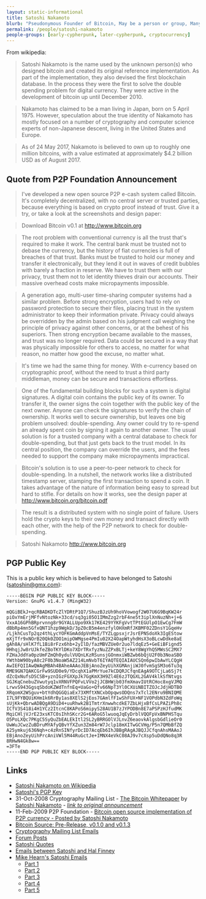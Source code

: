 ```yaml
---
layout: static-informational
title: Satoshi Nakamoto
blurb: "Pseudonymous Founder of Bitcoin, May be a person or group, Many people put forward as possible candidates, Very probably the alias of a 90s Cypherpunk"
permalink: /people/satoshi-nakamoto
people-groups: [early-cypherpunk, later-cypherpunk, cryptocurrency]
---
```


From wikipedia:

> Satoshi Nakamoto is the name used by the unknown person(s) who designed bitcoin and created its original reference implementation. As part of the implementation, they also devised the first blockchain database. In the process they were the first to solve the double spending problem for digital currency. They were active in the development of bitcoin up until December 2010.

> Nakamoto has claimed to be a man living in Japan, born on 5 April 1975. However, speculation about the true identity of Nakamoto has mostly focused on a number of cryptography and computer science experts of non-Japanese descent, living in the United States and Europe.

> As of 24 May 2017, Nakamoto is believed to own up to roughly one million bitcoins, with a value estimated at approximately $4.2 billion USD as of August 2017.

## Quote from P2P Foundation Announcement

> I've developed a new open source P2P e-cash system called Bitcoin. It's completely decentralized, with no central server or trusted parties, because everything is based on crypto proof instead of trust. Give it a try, or take a look at the screenshots and design paper:

> Download Bitcoin v0.1 at http://www.bitcoin.org

> The root problem with conventional currency is all the trust that's required to make it work. The central bank must be trusted not to debase the currency, but the history of fiat currencies is full of breaches of that trust. Banks must be trusted to hold our money and transfer it electronically, but they lend it out in waves of credit bubbles with barely a fraction in reserve. We have to trust them with our privacy, trust them not to let identity thieves drain our accounts. Their massive overhead costs make micropayments impossible.

> A generation ago, multi-user time-sharing computer systems had a similar problem. Before strong encryption, users had to rely on password protection to secure their files, placing trust in the system administrator to keep their information private. Privacy could always be overridden by the admin based on his judgment call weighing the principle of privacy against other concerns, or at the behest of his superiors. Then strong encryption became available to the masses, and trust was no longer required. Data could be secured in a way that was physically impossible for others to access, no matter for what reason, no matter how good the excuse, no matter what.

> It's time we had the same thing for money. With e-currency based on cryptographic proof, without the need to trust a third party middleman, money can be secure and transactions effortless.

> One of the fundamental building blocks for such a system is digital signatures. A digital coin contains the public key of its owner. To transfer it, the owner signs the coin together with the public key of the next owner. Anyone can check the signatures to verify the chain of ownership. It works well to secure ownership, but leaves one big problem unsolved: double-spending. Any owner could try to re-spend an already spent coin by signing it again to another owner. The usual solution is for a trusted company with a central database to check for double-spending, but that just gets back to the trust model. In its central position, the company can override the users, and the fees needed to support the company make micropayments impractical.

> Bitcoin's solution is to use a peer-to-peer network to check for double-spending. In a nutshell, the network works like a distributed timestamp server, stamping the first transaction to spend a coin. It takes advantage of the nature of information being easy to spread but hard to stifle. For details on how it works, see the design paper at http://www.bitcoin.org/bitcoin.pdf

> The result is a distributed system with no single point of failure. Users hold the crypto keys to their own money and transact directly with each other, with the help of the P2P network to check for double-spending.

>Satoshi Nakamoto
>http://www.bitcoin.org

## PGP Public Key

This is a public key which is believed to have belonged to Satoshi (satoshin@gmx.com):

```
-----BEGIN PGP PUBLIC KEY BLOCK-----
Version: GnuPG v1.4.7 (MingW32)

mQGiBEkJ+qcRBADKDTcZlYDRtP1Q7/ShuzBJzUh9hoVVowogf2W07U6G9BqKW24r
piOxYmErjMFfvNtozNk+33cd/sq3gi05O1IMmZzg2rbF4ne5t3iplXnNuzNh+j+6
VxxA16GPhBRprvnng8r9GYALLUpo9Xk17KE429YYKFgVvtTPtEGUlpO1EwCg7FmW
dBbRp4mn5GfxQNT1hzp9WgkD/3pZ0cB5m4enzfylOHXmRfJKBMF02ZDnsY1GqeHv
/LjkhCusTp2qz4thLycYOFKGmAddpVnMsE/TYZLgpsxjrJsrEPNSdoXk3IgEStow
mXjTfr9xNOrB20Qk0ZOO1mipOWMgse4PmIu02X24OapWtyhdHsX3oBLcwDdke8aE
gAh8A/sHlK7fL1Bi8rFzx6hb+2yIlD/fazMBVZUe0r2uo7ldqEz5+GeEiBFignd5
HHhqjJw8rUJkfeZBoTKYlDKo7XDrTRxfyzNuZZPxBLTj+keY8WgYhQ5MWsSC2MX7
FZHaJddYa0pzUmFZmQh0ydulVUQnLKzRSunsjGOnmxiWBZwb6bQjU2F0b3NoaSBO
YWthbW90byA8c2F0b3NoaW5AZ214LmNvbT6IYAQTEQIAIAUCSQn6pwIbAwYLCQgH
AwIEFQIIAwQWAgMBAh4BAheAAAoJEBjAnoZeyUihXGMAnjiWJ0fvmSgSM3o6Tu3q
RME9GN7QAKCGrFw9SUD0e9/YDcqhX1aPMrYue7kCDQRJCfqnEAgA9OTCjLa6Sj7t
dZcQxNufsDSCSB+yznIGzFGXXpJk7GgKmX3H9Zl4E6zJTQGXL2GAV4klkSfNtvgs
SGJKqCnebuZVwutyq1vXRNVFPQFvLVVo2jJCBHWjb03fmXmavIUtRCHoc8xgVJMQ
LrwvS943GgsqSbdoKZWdTnfnEq+UaGo+Qfv66NpT3Yl0CXUiNBITZOJcJdjHDTBO
XRqomX2WSguv+btYdhQGGQiaEx73XMftXNCxbOpqwsODQns7xTcl2ENru9BNIQME
I7L9FYBQUiKHm1k6RrBy1as8XElS2jEos7GAmlfF1wShFUX+NF1VOPdbN3ZdFoWq
sUjKk+QbrwADBQgA9DiD4+uuRhwk2B1TmtrXnwwhcdkE7ZbLHjxBfCsLPAZiPh8c
ICfV3S418i4H1YCz2ItcnC8KAPoS6mipyS28AU1B7zJYPODBn8E7aPSPzHJfudMK
MqiCHljVJrE23xsKTC0sIhhSKcr2G+6ARoG5lwuoqJqEyDrblVQQFpVxBNPHSTqu
O5PoLXQc7PKgC5SyQuZbEALEkItl2SL2yBRRGOlVJLnvZ6eaovkAlgsbGdlieOr0
UwWuJCwzZuBDruMYAfyQBvYfXZun3Zm84rW7Jclp18mXITwGCVHg/P5n7QMbBfZQ
A25ymkuj636Nqh+c4zRnSINfyrDcID7AcqEb6IhJBBgRAgAJBQJJCfqnAhsMAAoJ
EBjAnoZeyUihPrcAniVWl5M44RuGctJe+IMNX4eVkC08AJ9v7cXsp5uDdQNo8q3R
8RHwN4Gk8w==
=3FTe
-----END PGP PUBLIC KEY BLOCK-----
```


## Links

* [Satoshi Nakamoto on Wikipedia](https://en.wikipedia.org/wiki/Satoshi_Nakamoto)
* [Satoshi's PGP Key](http://nakamotoinstitute.org/static/satoshinakamoto.asc)
* 31-Oct-2008 Cryptography Mailing List - [The Bitcoin Whitepaper](https://bitcoin.org/bitcoin.pdf) by [Satoshi Nakamoto](/people/satoshi-nakamoto) - _[link to original announcement](http://www.mail-archive.com/cryptography@metzdowd.com/msg09959.html)_
* 11-Feb-2009 P2P Foundation - [Bitcoin open source implementation of P2P currency - Posted by Satoshi Nakamoto](http://p2pfoundation.ning.com/forum/topics/bitcoin-open-source)
* [Bitcoin Source: Pre-Release, v0.1.0 and v0.1.3](http://satoshi.nakamotoinstitute.org/code/)
* [Cryptography Mailing List Emails](http://satoshi.nakamotoinstitute.org/emails/cryptography/)
* [Forum Posts](http://satoshi.nakamotoinstitute.org/posts/)
* [Satoshi Quotes](http://satoshi.nakamotoinstitute.org/quotes/)
* [Emails between Satoshi and Hal Finney](http://online.wsj.com/public/resources/documents/finneynakamotoemails.pdf)
* [Mike Hearn's Satoshi Emails](https://bitcointalk.org/index.php?topic=2080206.0)
  * [Part 1](https://pastebin.com/Na5FwkQ4)
  * [Part 2](https://pastebin.com/cKZPC1rF)
  * [Part 3](https://pastebin.com/wA9Jn100)
  * [Part 4](https://pastebin.com/JF3USKFT)
  * [Part 5](https://pastebin.com/syrmi3ET)
